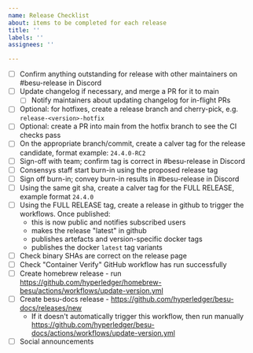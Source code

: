 ```yaml
---
name: Release Checklist
about: items to be completed for each release
title: ''
labels: ''
assignees: ''

---
```


- [ ] Confirm anything outstanding for release with other maintainers on #besu-release in Discord
- [ ] Update changelog if necessary, and merge a PR for it to main
  - [ ] Notify maintainers about updating changelog for in-flight PRs 
- [ ] Optional: for hotfixes, create a release branch and cherry-pick, e.g. `release-<version>-hotfix`
- [ ] Optional: create a PR into main from the hotfix branch to see the CI checks pass
- [ ] On the appropriate branch/commit, create a calver tag for the release candidate, format example: `24.4.0-RC2`
- [ ] Sign-off with team; confirm tag is correct in #besu-release in Discord
- [ ] Consensys staff start burn-in using the proposed release <version-RCX> tag
- [ ] Sign off burn-in; convey burn-in results in #besu-release in Discord
- [ ] Using the same git sha, create a calver tag for the FULL RELEASE, example format `24.4.0`
- [ ] Using the FULL RELEASE tag, create a release in github to trigger the workflows. Once published:
    - this is now public and notifies subscribed users
    - makes the release "latest" in github
    - publishes artefacts and version-specific docker tags
    - publishes the docker `latest` tag variants
- [ ] Check binary SHAs are correct on the release page
- [ ] Check "Container Verify" GitHub workflow has run successfully
- [ ] Create homebrew release - run https://github.com/hyperledger/homebrew-besu/actions/workflows/update-version.yml
- [ ] Create besu-docs release - https://github.com/hyperledger/besu-docs/releases/new
   - If it doesn't automatically trigger this workflow, then run manually https://github.com/hyperledger/besu-docs/actions/workflows/update-version.yml
- [ ] Social announcements
